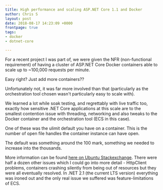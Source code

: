 ```yaml
---
title: High performance and scaling ASP.NET Core 1.1 and Docker
author: Chris S
layout: post
date: 2018-08-17 14:23:09 +0000
frontpage: true
tags:
- docker
- dotnet-core

---
```

For a recent project I was part of, we were given the NFR (non-functional requirement) of having a cluster of ASP.NET Core Docker containers able to scale up to \~100,000 requests per minute.

Easy right? Just add more containers??

Unfortunately not, it was far more involved than that (particularly as the orchestration tool chosen wasn't particularly easy to scale with).

We learned a lot while soak testing, and regrettably with live traffic too, exactly how sensitive .NET Core applications at this scale are to the smallest contention issue with threading, networking and also tweaks to the Docker container and the orchestration tool (ECS in this case).

One of these was the ulimit default you have on a container. This is the number of open file handles the container instance can have open.

The default was something around the 100 mark, something we needed to increase into the thousands.

More information can be found [here on Ubuntu Stackexchange](https://askubuntu.com/questions/162229/how-do-i-increase-the-open-files-limit-for-a-non-root-user). There were half a dozen other issues which I could go into more detail - HttpClient problems, containers crashing silently from being out of resources but they were all eventually resolved. In .NET 2.1 (the current LTS version) everything was ironed out and the only real issue we suffered was feature-limitations of ECS.